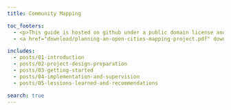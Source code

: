 ```yaml
---
title: Community Mapping

toc_footers:
  - <p>This guide is hosted on github under a public domain license and is welcoming new content and case studies through pull request or issues. The original work is a product of <a target="_blank"  href="https://www.gfdrr.org/opendri">GFDRR OpenDRI</a> in partnership with <a target="_blank" href="https://hotosm.org">HOT</a>.</p>
  - <a href="download/planning-an-open-cities-mapping-project.pdf" download="planning-an-open-cities-mapping-project.pdf" class="btn -white">Download PDF</a>

includes:
  - posts/01-introduction
  - posts/02-project-design-preparation
  - posts/03-getting-started
  - posts/04-implementation-and-supervision
  - posts/05-lessions-learned-and-recommendations

search: true
---
```

